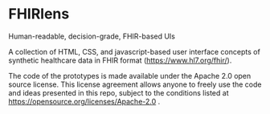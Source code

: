 # FHIRlens
Human-readable, decision-grade, FHIR-based UIs

A collection of HTML, CSS, and javascript-based user interface concepts of synthetic healthcare data in FHIR format (https://www.hl7.org/fhir/).

The code of the prototypes is made available under the Apache 2.0 open source license.
This license agreement allows anyone to freely use the code and ideas presented in this repo, subject to the conditions listed at https://opensource.org/licenses/Apache-2.0 .
